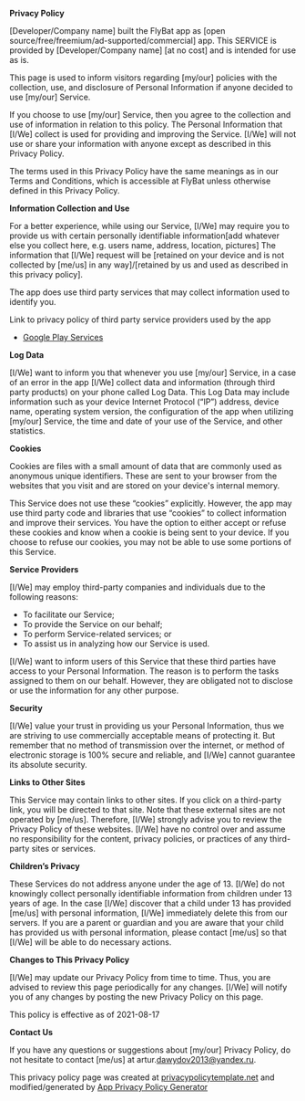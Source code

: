 **<ya-tr-span data-index="13-0" data-translated="false" data-source-lang="en" data-target-lang="ru" data-value="Privacy Policy" data-translation="Политика конфиденциальности" data-type="trSpan">Privacy Policy</ya-tr-span>**

<ya-tr-span data-index="14-0" data-translated="false" data-source-lang="en" data-target-lang="ru" data-value=" [Developer/Company name] built the FlyBat app as [open source/free/freemium/ad-supported/commercial] app. " data-translation=" [Разработчик/Название компании] построил приложение FlyBat как [open source/free/freemium/ad-supported/commercial] приложение. " data-type="trSpan">[Developer/Company name] built the FlyBat app as [open source/free/freemium/ad-supported/commercial] app.</ya-tr-span> <ya-tr-span data-index="14-1" data-translated="false" data-source-lang="en" data-target-lang="ru" data-value="This SERVICE is provided by [Developer/Company name] [at no cost] and is intended for use as is. " data-translation="Эта УСЛУГА предоставляется [Разработчиком/Названием компании] [бесплатно] и предназначена для использования как есть. " data-type="trSpan">This SERVICE is provided by [Developer/Company name] [at no cost] and is intended for use as is.</ya-tr-span>

<ya-tr-span data-index="15-0" data-translated="false" data-source-lang="en" data-target-lang="ru" data-value=" This page is used to inform visitors regarding [my/our] policies with the collection, use, and disclosure of Personal Information if anyone decided to use [my/our] Service. " data-translation=" Эта страница используется для информирования посетителей о политике [my/our] в отношении сбора, использования и раскрытия Личной информации, если кто-либо решил воспользоваться Услугой [my/our]. " data-type="trSpan">This page is used to inform visitors regarding [my/our] policies with the collection, use, and disclosure of Personal Information if anyone decided to use [my/our] Service.</ya-tr-span>

<ya-tr-span data-index="16-0" data-translated="false" data-source-lang="en" data-target-lang="ru" data-value=" If you choose to use [my/our] Service, then you agree to the collection and use of information in relation to this policy. " data-translation=" Если вы решите использовать Сервис [my/our], то вы соглашаетесь на сбор и использование информации в связи с настоящей политикой. " data-type="trSpan">If you choose to use [my/our] Service, then you agree to the collection and use of information in relation to this policy.</ya-tr-span> <ya-tr-span data-index="16-1" data-translated="false" data-source-lang="en" data-target-lang="ru" data-value="The Personal Information that [I/We] collect is used for providing and improving the Service. " data-translation="Личная информация, которую [Я/Мы] собираем, используется для предоставления и улучшения Сервиса. " data-type="trSpan">The Personal Information that [I/We] collect is used for providing and improving the Service.</ya-tr-span> <ya-tr-span data-index="16-2" data-translated="false" data-source-lang="en" data-target-lang="ru" data-value="[I/We] will not use or share your information with anyone except as described in this Privacy Policy. " data-translation="[Я/Мы] не будем использовать или передавать вашу информацию кому-либо, кроме как в соответствии с настоящей Политикой конфиденциальности. " data-type="trSpan">[I/We] will not use or share your information with anyone except as described in this Privacy Policy.</ya-tr-span>

<ya-tr-span data-index="17-0" data-translated="false" data-source-lang="en" data-target-lang="ru" data-value=" The terms used in this Privacy Policy have the same meanings as in our Terms and Conditions, which is accessible at FlyBat unless otherwise defined in this Privacy Policy. " data-translation=" Термины, используемые в настоящей Политике конфиденциальности, имеют то же значение, что и в наших Правилах и Условиях, которые доступны в FlyBat, если иное не определено в настоящей Политике конфиденциальности. " data-type="trSpan">The terms used in this Privacy Policy have the same meanings as in our Terms and Conditions, which is accessible at FlyBat unless otherwise defined in this Privacy Policy.</ya-tr-span>

**<ya-tr-span data-index="18-0" data-translated="false" data-source-lang="en" data-target-lang="ru" data-value="Information Collection and Use" data-translation="Сбор и использование информации" data-type="trSpan">Information Collection and Use</ya-tr-span>**

<ya-tr-span data-index="19-0" data-translated="false" data-source-lang="en" data-target-lang="ru" data-value=" For a better experience, while using our Service, [I/We] may require you to provide us with certain personally identifiable information[add whatever else you collect here, e.g. users name, address, location, pictures] " data-translation=" Для лучшего опыта при использовании нашего Сервиса [I/We] может потребоваться, чтобы вы предоставили нам определенную личную информацию[добавьте все остальное, что вы собираете здесь, например имя пользователя, адрес, местоположение, фотографии]. " data-type="trSpan">For a better experience, while using our Service, [I/We] may require you to provide us with certain personally identifiable information[add whatever else you collect here, e.g. users name, address, location, pictures]</ya-tr-span> <ya-tr-span data-index="19-1" data-translated="false" data-source-lang="en" data-target-lang="ru" data-value="The information that [I/We] request will be [retained on your device and is not collected by [me/us] in any way]/[retained by us and used as described in this privacy policy]. " data-translation="Информация, которую запрашивает [Я/Мы], будет [сохранена на вашем устройстве и никоим образом не собрана [мной/нами]/[сохранена нами и использована в соответствии с настоящей политикой конфиденциальности]. " data-type="trSpan">The information that [I/We] request will be [retained on your device and is not collected by [me/us] in any way]/[retained by us and used as described in this privacy policy].</ya-tr-span>

<ya-tr-span data-index="20-0" data-translated="false" data-source-lang="en" data-target-lang="ru" data-value=" The app does use third party services that may collect information used to identify you. " data-translation=" Приложение использует сторонние сервисы, которые могут собирать информацию, используемую для вашей идентификации. " data-type="trSpan">The app does use third party services that may collect information used to identify you.</ya-tr-span>

<ya-tr-span data-index="21-0" data-translated="false" data-source-lang="en" data-target-lang="ru" data-value=" Link to privacy policy of third party service providers used by the app " data-translation=" Ссылка на политику конфиденциальности сторонних поставщиков услуг, используемых приложением " data-type="trSpan">Link to privacy policy of third party service providers used by the app</ya-tr-span>

*   [<ya-tr-span data-index="22-0" data-translated="false" data-source-lang="en" data-target-lang="ru" data-value="Google Play Services" data-translation="Сервисы Google Play" data-type="trSpan">Google Play Services</ya-tr-span>](https://www.google.com/policies/privacy/)

**<ya-tr-span data-index="23-0" data-translated="false" data-source-lang="en" data-target-lang="ru" data-value="Log Data" data-translation="Данные журнала" data-type="trSpan">Log Data</ya-tr-span>**

<ya-tr-span data-index="24-0" data-translated="false" data-source-lang="en" data-target-lang="ru" data-value=" [I/We] want to inform you that whenever you use [my/our] Service, in a case of an error in the app [I/We] collect data and information (through third party products) on your phone called Log Data. " data-translation=" [I/We] хотим сообщить вам, что всякий раз, когда вы пользуетесь Сервисом [my/our], в случае ошибки в приложении [I/We] собирают данные и информацию (через сторонние продукты) на вашем телефоне под названием Log Data. " data-type="trSpan">[I/We] want to inform you that whenever you use [my/our] Service, in a case of an error in the app [I/We] collect data and information (through third party products) on your phone called Log Data.</ya-tr-span> <ya-tr-span data-index="24-1" data-translated="false" data-source-lang="en" data-target-lang="ru" data-value="This Log Data may include information such as your device Internet Protocol (“IP”) address, device name, operating system version, the configuration of the app when utilizing [my/our] Service, the time and date of your use of the Service, and other " data-translation="Эти данные журнала могут включать в себя такую информацию, как адрес интернет-протокола вашего устройства (“IP”), имя устройства, версию операционной системы, конфигурацию приложения при использовании Сервиса [my/our], время и дату вашего использования Сервиса и другие данные. " data-type="trSpan">This Log Data may include information such as your device Internet Protocol (“IP”) address, device name, operating system version, the configuration of the app when utilizing [my/our] Service, the time and date of your use of the Service, and other</ya-tr-span> <ya-tr-span data-index="25-0" data-translated="false" data-source-lang="en" data-target-lang="ru" data-value=" statistics. " data-translation=" Статистика. " data-type="trSpan">statistics.</ya-tr-span>

**<ya-tr-span data-index="26-0" data-translated="false" data-source-lang="en" data-target-lang="ru" data-value="Cookies" data-translation="Файлы cookie" data-type="trSpan">Cookies</ya-tr-span>**

<ya-tr-span data-index="27-0" data-translated="false" data-source-lang="en" data-target-lang="ru" data-value=" Cookies are files with a small amount of data that are commonly used as anonymous unique identifiers. " data-translation=" Файлы cookie-это файлы с небольшим количеством данных, которые обычно используются в качестве анонимных уникальных идентификаторов. " data-type="trSpan">Cookies are files with a small amount of data that are commonly used as anonymous unique identifiers.</ya-tr-span> <ya-tr-span data-index="27-1" data-translated="false" data-source-lang="en" data-target-lang="ru" data-value="These are sent to your browser from the websites that you visit and are stored on your device's internal memory. " data-translation="Они отправляются в ваш браузер с веб-сайтов, которые вы посещаете, и хранятся во внутренней памяти вашего устройства. " data-type="trSpan">These are sent to your browser from the websites that you visit and are stored on your device's internal memory.</ya-tr-span>

<ya-tr-span data-index="28-0" data-translated="false" data-source-lang="en" data-target-lang="ru" data-value=" This Service does not use these “cookies” explicitly. " data-translation=" Этот Сервис не использует эти “куки” явно. " data-type="trSpan">This Service does not use these “cookies” explicitly.</ya-tr-span> <ya-tr-span data-index="28-1" data-translated="false" data-source-lang="en" data-target-lang="ru" data-value="However, the app may use third party code and libraries that use “cookies” to collect information and improve their services. " data-translation="Однако приложение может использовать сторонний код и библиотеки, которые используют “куки” для сбора информации и улучшения своих услуг. " data-type="trSpan">However, the app may use third party code and libraries that use “cookies” to collect information and improve their services.</ya-tr-span> <ya-tr-span data-index="28-2" data-translated="false" data-source-lang="en" data-target-lang="ru" data-value="You have the option to either accept or refuse these cookies and know when a cookie is being sent to your device. " data-translation="У вас есть возможность либо принять, либо отказаться от этих файлов cookie и знать, когда файл cookie отправляется на ваше устройство. " data-type="trSpan">You have the option to either accept or refuse these cookies and know when a cookie is being sent to your device.</ya-tr-span> <ya-tr-span data-index="28-3" data-translated="false" data-source-lang="en" data-target-lang="ru" data-value="If you choose to refuse our cookies, you may not be able to use some portions of this Service. " data-translation="Если вы решите отказаться от наших файлов cookie, вы не сможете использовать некоторые части этой Услуги. " data-type="trSpan">If you choose to refuse our cookies, you may not be able to use some portions of this Service.</ya-tr-span>

**<ya-tr-span data-index="29-0" data-translated="false" data-source-lang="en" data-target-lang="ru" data-value="Service Providers" data-translation="Поставщики услуг" data-type="trSpan">Service Providers</ya-tr-span>**

<ya-tr-span data-index="30-0" data-translated="false" data-source-lang="en" data-target-lang="ru" data-value=" [I/We] may employ third-party companies and individuals due to the following reasons: " data-translation=" [I/We] может нанимать сторонние компании и частных лиц по следующим причинам: " data-type="trSpan">[I/We] may employ third-party companies and individuals due to the following reasons:</ya-tr-span>

*   <ya-tr-span data-index="31-0" data-translated="false" data-source-lang="en" data-target-lang="ru" data-value="To facilitate our Service;" data-translation="Чтобы облегчить наше Обслуживание;" data-type="trSpan">To facilitate our Service;</ya-tr-span>
*   <ya-tr-span data-index="32-0" data-translated="false" data-source-lang="en" data-target-lang="ru" data-value="To provide the Service on our behalf;" data-translation="Предоставлять Услуги от нашего имени;" data-type="trSpan">To provide the Service on our behalf;</ya-tr-span>
*   <ya-tr-span data-index="33-0" data-translated="false" data-source-lang="en" data-target-lang="ru" data-value="To perform Service-related services; or" data-translation="Для выполнения услуг, связанных с обслуживанием; или" data-type="trSpan">To perform Service-related services; or</ya-tr-span>
*   <ya-tr-span data-index="34-0" data-translated="false" data-source-lang="en" data-target-lang="ru" data-value="To assist us in analyzing how our Service is used." data-translation="Чтобы помочь нам проанализировать, как используется наш Сервис." data-type="trSpan">To assist us in analyzing how our Service is used.</ya-tr-span>

<ya-tr-span data-index="35-0" data-translated="false" data-source-lang="en" data-target-lang="ru" data-value=" [I/We] want to inform users of this Service that these third parties have access to your Personal Information. " data-translation=" [Я/Мы] хотим сообщить пользователям этого Сервиса, что эти третьи лица имеют доступ к вашей Личной информации. " data-type="trSpan">[I/We] want to inform users of this Service that these third parties have access to your Personal Information.</ya-tr-span> <ya-tr-span data-index="35-1" data-translated="false" data-source-lang="en" data-target-lang="ru" data-value="The reason is to perform the tasks assigned to them on our behalf. " data-translation="Причина в том, чтобы выполнять поставленные перед ними задачи от нашего имени. " data-type="trSpan">The reason is to perform the tasks assigned to them on our behalf.</ya-tr-span> <ya-tr-span data-index="35-2" data-translated="false" data-source-lang="en" data-target-lang="ru" data-value="However, they are obligated not to disclose or use the information for any other purpose. " data-translation="Однако они обязаны не разглашать и не использовать эту информацию в каких-либо других целях. " data-type="trSpan">However, they are obligated not to disclose or use the information for any other purpose.</ya-tr-span>

**<ya-tr-span data-index="36-0" data-translated="false" data-source-lang="en" data-target-lang="ru" data-value="Security" data-translation="Безопасность" data-type="trSpan">Security</ya-tr-span>**

<ya-tr-span data-index="37-0" data-translated="false" data-source-lang="en" data-target-lang="ru" data-value=" [I/We] value your trust in providing us your Personal Information, thus we are striving to use commercially acceptable means of protecting it. " data-translation=" [Я/Мы] ценим ваше доверие к предоставлению нам вашей Личной информации, поэтому мы стремимся использовать коммерчески приемлемые средства ее защиты. " data-type="trSpan">[I/We] value your trust in providing us your Personal Information, thus we are striving to use commercially acceptable means of protecting it.</ya-tr-span> <ya-tr-span data-index="37-1" data-translated="false" data-source-lang="en" data-target-lang="ru" data-value="But remember that no method of transmission over the internet, or method of electronic storage is 100% secure and reliable, and [I/We] cannot guarantee its absolute security. " data-translation="Но помните, что ни один метод передачи данных через Интернет или метод электронного хранения не является на 100% безопасным и надежным, и [Я/Мы] не можем гарантировать его абсолютную безопасность. " data-type="trSpan">But remember that no method of transmission over the internet, or method of electronic storage is 100% secure and reliable, and [I/We] cannot guarantee its absolute security.</ya-tr-span>

**<ya-tr-span data-index="38-0" data-translated="false" data-source-lang="en" data-target-lang="ru" data-value="Links to Other Sites" data-translation="Ссылки на другие сайты" data-type="trSpan">Links to Other Sites</ya-tr-span>**

<ya-tr-span data-index="39-0" data-translated="false" data-source-lang="en" data-target-lang="ru" data-value=" This Service may contain links to other sites. " data-translation=" Этот Сервис может содержать ссылки на другие сайты. " data-type="trSpan">This Service may contain links to other sites.</ya-tr-span> <ya-tr-span data-index="39-1" data-translated="false" data-source-lang="en" data-target-lang="ru" data-value="If you click on a third-party link, you will be directed to that site. " data-translation="Если вы нажмете на стороннюю ссылку, вы будете перенаправлены на этот сайт. " data-type="trSpan">If you click on a third-party link, you will be directed to that site.</ya-tr-span> <ya-tr-span data-index="39-2" data-translated="false" data-source-lang="en" data-target-lang="ru" data-value="Note that these external sites are not operated by [me/us]. " data-translation="Обратите внимание, что эти внешние сайты не управляются [me/us]. " data-type="trSpan">Note that these external sites are not operated by [me/us].</ya-tr-span> <ya-tr-span data-index="39-3" data-translated="false" data-source-lang="en" data-target-lang="ru" data-value="Therefore, [I/We] strongly advise you to review the Privacy Policy of these websites. " data-translation="Поэтому [Я/Мы] настоятельно рекомендуем вам ознакомиться с Политикой конфиденциальности этих веб-сайтов. " data-type="trSpan">Therefore, [I/We] strongly advise you to review the Privacy Policy of these websites.</ya-tr-span> <ya-tr-span data-index="39-4" data-translated="false" data-source-lang="en" data-target-lang="ru" data-value="[I/We] have no control over and assume no responsibility for the content, privacy policies, or practices of any third-party sites or services. " data-translation="[Я/Мы] не контролируем и не несем никакой ответственности за содержание, политику конфиденциальности или практику любых сторонних сайтов или сервисов. " data-type="trSpan">[I/We] have no control over and assume no responsibility for the content, privacy policies, or practices of any third-party sites or services.</ya-tr-span>

**<ya-tr-span data-index="40-0" data-translated="false" data-source-lang="en" data-target-lang="ru" data-value="Children’s Privacy" data-translation="Детская конфиденциальность" data-type="trSpan">Children’s Privacy</ya-tr-span>**

<ya-tr-span data-index="41-0" data-translated="false" data-source-lang="en" data-target-lang="ru" data-value=" These Services do not address anyone under the age of 13\. " data-translation=" Эти услуги не предназначены для лиц в возрасте до 13 лет. " data-type="trSpan">These Services do not address anyone under the age of 13\.</ya-tr-span> <ya-tr-span data-index="41-1" data-translated="false" data-source-lang="en" data-target-lang="ru" data-value="[I/We] do not knowingly collect personally identifiable information from children under 13 years of age. " data-translation="[Я/Мы] сознательно не собираем личную информацию от детей в возрасте до 13 лет. " data-type="trSpan">[I/We] do not knowingly collect personally identifiable information from children under 13 years of age.</ya-tr-span> <ya-tr-span data-index="41-2" data-translated="false" data-source-lang="en" data-target-lang="ru" data-value="In the case [I/We] discover that a child under 13 has provided [me/us] with personal information, [I/We] immediately delete this from our servers. " data-translation="В случае, если [Я/Мы] обнаружим, что ребенок в возрасте до 13 лет предоставил [мне/нам] личную информацию, [Я/Мы] немедленно удаляем ее с наших серверов. " data-type="trSpan">In the case [I/We] discover that a child under 13 has provided [me/us] with personal information, [I/We] immediately delete this from our servers.</ya-tr-span> <ya-tr-span data-index="41-3" data-translated="false" data-source-lang="en" data-target-lang="ru" data-value="If you are a parent or guardian and you are aware that your child has provided us with personal information, please contact [me/us] so that " data-translation="Если вы являетесь родителем или опекуном и вам известно, что ваш ребенок предоставил нам личную информацию, пожалуйста, свяжитесь с нами [me/us], чтобы " data-type="trSpan">If you are a parent or guardian and you are aware that your child has provided us with personal information, please contact [me/us] so that</ya-tr-span> <ya-tr-span data-index="42-0" data-translated="false" data-source-lang="en" data-target-lang="ru" data-value=" [I/We] will be able to do necessary actions. " data-translation=" [Я/Мы] сможем сделать необходимые действия. " data-type="trSpan">[I/We] will be able to do necessary actions.</ya-tr-span>

**<ya-tr-span data-index="43-0" data-translated="false" data-source-lang="en" data-target-lang="ru" data-value="Changes to This Privacy Policy" data-translation="Изменения в Настоящей Политике конфиденциальности" data-type="trSpan">Changes to This Privacy Policy</ya-tr-span>**

<ya-tr-span data-index="44-0" data-translated="false" data-source-lang="en" data-target-lang="ru" data-value=" [I/We] may update our Privacy Policy from time to time. " data-translation=" [Я/Мы] можем время от времени обновлять нашу Политику конфиденциальности. " data-type="trSpan">[I/We] may update our Privacy Policy from time to time.</ya-tr-span> <ya-tr-span data-index="44-1" data-translated="false" data-source-lang="en" data-target-lang="ru" data-value="Thus, you are advised to review this page periodically for any changes. " data-translation="Таким образом, мы рекомендуем вам периодически просматривать эту страницу на предмет любых изменений. " data-type="trSpan">Thus, you are advised to review this page periodically for any changes.</ya-tr-span> <ya-tr-span data-index="44-2" data-translated="false" data-source-lang="en" data-target-lang="ru" data-value="[I/We] will notify you of any changes by posting the new Privacy Policy on this page. " data-translation="[I/We] уведомит вас о любых изменениях, разместив новую Политику конфиденциальности на этой странице. " data-type="trSpan">[I/We] will notify you of any changes by posting the new Privacy Policy on this page.</ya-tr-span>

<ya-tr-span data-index="45-0" data-translated="false" data-source-lang="en" data-target-lang="ru" data-value="This policy is effective as of 2021-08-17" data-translation="Эта политика вступает в силу с 2021-08-17 годов" data-type="trSpan">This policy is effective as of 2021-08-17</ya-tr-span>

**<ya-tr-span data-index="46-0" data-translated="false" data-source-lang="en" data-target-lang="ru" data-value="Contact Us" data-translation="Связаться с нами" data-type="trSpan">Contact Us</ya-tr-span>**

<ya-tr-span data-index="47-0" data-translated="false" data-source-lang="en" data-target-lang="ru" data-value=" If you have any questions or suggestions about [my/our] Privacy Policy, do not hesitate to contact [me/us] at artur." data-translation=" Если у вас есть какие-либо вопросы или предложения по поводу [моей/нашей] Политики конфиденциальности, не стесняйтесь обращаться к [мне/нам] в artur." data-type="trSpan">If you have any questions or suggestions about [my/our] Privacy Policy, do not hesitate to contact [me/us] at artur.</ya-tr-span><ya-tr-span data-index="47-1" data-translated="false" data-source-lang="en" data-target-lang="ru" data-value="dawydov2013@yandex.ru. " data-translation="dawydov2013@yandex.ru... " data-type="trSpan">dawydov2013@yandex.ru.</ya-tr-span>

<ya-tr-span data-index="48-0" data-translated="false" data-source-lang="en" data-target-lang="ru" data-value="This privacy policy page was created at " data-translation="Эта страница политики конфиденциальности была создана по адресу " data-type="trSpan">This privacy policy page was created at</ya-tr-span> [<ya-tr-span data-index="48-0" data-translated="false" data-source-lang="en" data-target-lang="ru" data-value="privacypolicytemplate.net " data-translation="privacypolicytemplate.net " data-type="trSpan">privacypolicytemplate.net</ya-tr-span>](https://privacypolicytemplate.net) <ya-tr-span data-index="48-0" data-translated="false" data-source-lang="en" data-target-lang="ru" data-value="and modified/generated by " data-translation="и модифицированный/сгенерированный " data-type="trSpan">and modified/generated by</ya-tr-span> [<ya-tr-span data-index="48-0" data-translated="false" data-source-lang="en" data-target-lang="ru" data-value="App Privacy Policy Generator" data-translation="Генератором политики конфиденциальности приложения" data-type="trSpan">App Privacy Policy Generator</ya-tr-span>](https://app-privacy-policy-generator.nisrulz.com/)
